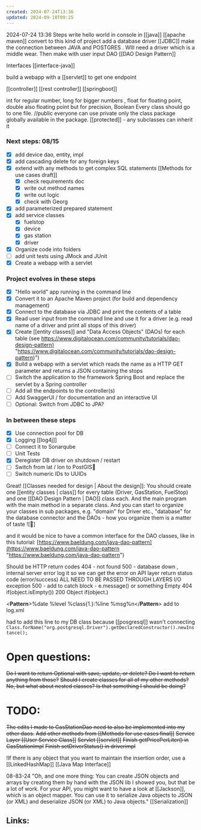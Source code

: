 ```yaml
---
created: 2024-07-24T13:36
updated: 2024-09-18T09:25
---
```


2024-07-24 13:36
Steps write hello world in console in [[java]]
[[apache maven]] convert to this kind of project
add a database driver [[JDBC]] make the connection between JAVA and POSTGRES . WIll need a driver which is a middle wear. Then make with user input
DAO [[DAO Design Pattern]]

Interfaces [[interface-java]]

build a webapp with a [[servlet]] to get one endpoint

[[controller]] [[rest controller]] [[springboot]]

int for regular number, long for bigger numbers , float for floating point, double also floating point but for precision, Boolean
Every class should go to one file.
//public everyone can use
private only the class
package globally available in the package.
[[protected]] - any subclasses can inherit it

### Next steps: 08/15

- [x] add device dao, entity, impl
- [x] add cascading delete for any foreign keys
- [x] extend with any methods to get complex SQL statements [[Methods for use cases draft]]
  - [x] check requirements doc
  - [x] write out method names
  - [x] write out logic
  - [x] check with Georg
- [x] add parameterized prepared statement
- [x] add service classes
  - [x] fuelstop
  - [x] device
  - [x] gas station
  - [x] driver
- [x] Organize code into folders
- [ ] add unit tests using JMock and JUnit
- [x] Create a webapp with a servlet

### Project evolves in these steps

- [x] "Hello world" app running in the command line
- [x] Convert it to an Apache Maven project (for build and dependency management)
- [x] Connect to the database via JDBC and print the contents of a table
- [x] Read user input from the command line and use it for a driver (e.g. read name of a driver and print all stops of this driver)
- [x] Create [[entity classes]] and "Data Access Objects" (DAOs) for each table (see [https://www.digitalocean.com/community/tutorials/dao-design-pattern)](https://www.digitalocean.com/community/tutorials/dao-design-pattern) "https://www.digitalocean.com/community/tutorials/dao-design-pattern)")
- [x] Build a webapp with a servlet which reads the name as a HTTP GET parameter and returns a JSON containing the stops
- [ ] Switch the application to the framework Spring Boot and replace the servlet by a Spring controller
- [ ] Add all the endpoints to the controller(s)
- [ ] Add SwaggerUI / for documentation and an interactive UI
- [ ] Optional: Switch from JDBC to JPA?

### In between these steps

- [x] Use connection pool for DB
- [x] Logging [[log4j]]
- [ ] Connect it to Sonarqube
- [ ] Unit Tests
- [x] Deregister DB driver on shutdown / restart
- [ ] Switch from lat / lon to PostGIS
- [ ] Switch numeric IDs to UUIDs

Great! [[Classes needed for design | About the design]]: You should create one [[entity classes | class]] for every table (Driver, GasStation, FuelStop) and one [[DAO Design Pattern | DAO]] class each. And the main program with the main method in a separate class. And you can start to organize your classes in sub packages, e.g. "domain" for Driver etc., "database" for the database connector and the DAOs - how you organize them is a matter of taste ![🙂]

and it would be nice to have a common interface for the DAO classes, like in this tutorial: [https://www.baeldung.com/java-dao-pattern](https://www.baeldung.com/java-dao-pattern "https://www.baeldung.com/java-dao-pattern")

Should be HTTP return codes
404 - not found
500 - database down , internal server error
log it so we can get the error
on API layer return status code (error/success)
ALL NEED TO BE PASSED THROUGH LAYERS
I/O exception 500 - add to catch block - e.message() or something
Empty 404 if(object.isEmpty())
200 Object if(object.)

<**Pattern**>%date %level %class{1.}:%line %msg%n</**Pattern**> add to log.xml

had to add this line to my DB class because [[posgresql]] wasn't connecting
`Class.forName("org.postgresql.Driver").getDeclaredConstructor().newInstance();`

# Open questions:

~~Do I want to return Optional with save, update, or delete? Do I want to return anything from those?~~
~~Should I create classes for all of my other methods? No, but what about nested classes? Is that something I should be doing?~~

# TODO:

~~The edits I made to GasStationDao need to also be implemented into my other daos.~~
~~Add other methods from [[Methods for use cases final]]~~
~~Service Layer [[User Service Class]]~~
~~Servlet [[servlet]]~~
~~Finish getPricePerLiter() in GasStationImpl~~
~~Finish setDriverStatus() in driverimpl~~

!If there is any object that you want to maintain the insertion order, use a [[LinkedHashMap]] [[Java Map Interface]]

08-83-24
"Oh, and one more thing: You can create JSON objects and arrays by creating them by hand with the JSON lib I showed you, but that be a lot of work. For your API, you might want to have a look at [[Jackson]], which is an object mapper. You can use it to serialize Java objects to JSON (or XML) and deserialize JSON (or XML) to Java objects." [[Serialization]]

## Links:
